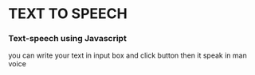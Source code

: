 
<h1>TEXT TO SPEECH </h1>
<h3>Text-speech using Javascript</h3>
<p> you can write your text in input box and click button then it speak in man voice </p>
